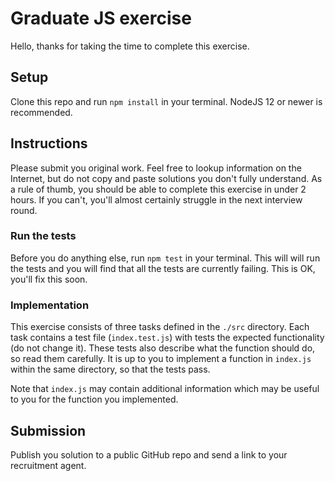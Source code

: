 # Graduate JS exercise

Hello, thanks for taking the time to complete this exercise.

## Setup

Clone this repo and run `npm install` in your terminal. NodeJS 12 or newer is recommended.

## Instructions

Please submit you original work. Feel free to lookup information on the Internet, but do not copy and paste solutions you don't fully understand. As a rule of thumb, you should be able to complete this exercise in under 2 hours. If you can't, you'll almost certainly struggle in the next interview round.

### Run the tests

Before you do anything else, run `npm test` in your terminal. This will will run the tests and you will find that all the tests are currently failing. This is OK, you'll fix this soon.

### Implementation

This exercise consists of three tasks defined in the `./src` directory. Each task contains a test file (`index.test.js`) with tests the expected functionality (do not change it). These tests also describe what the function should do, so read them carefully. It is up to you to implement a function in `index.js` within the same directory, so that the tests pass.

Note that `index.js` may contain additional information which may be useful to you for the function you implemented.

## Submission

Publish you solution to a public GitHub repo and send a link to your recruitment agent.
